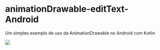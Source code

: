 # animationDrawable-editText-Android
Um simples exemplo de uso da AnimationDrawable no Android com Kotlin

![](https://media.giphy.com/media/KyCWJMPWzEgkJcN80g/giphy.gif)
